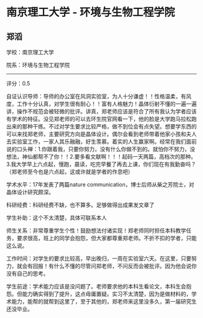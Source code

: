 # 南京理工大学 - 环境与生物工程学院

## 郑滔

学校：南京理工大学

院系：环境与生物工程学院

* * *

评分：0.5

自证认识导师：导师的办公室在风洞实验室，为人十分谦虚！！性格温柔，有风度，工作十分认真，对学生很有耐心！！富有人格魅力！晶体衍射不懂的一遍一遍讲，操作不规范会被轻微的批评。讲真，郑老师应该是符合了所有我认为学者应该有学术的特征。没见郑老师的可以去环生院官网看一下，他的脸是大学跑马拉松跑出来的那种干练。不过对学生要求比较严格，做不到位会有点失望。想要学东西的可以来找郑老师，主要研究方向是晶体设计。偶尔会看到老师带着他家小孩和夫人去实验室工作，一家人其乐融融，好生羡慕。着实的人生赢家啊。经常在我们面前说的口头禅：1.你跟着我，只要你努力，没有什么你做不到的。就怕你不努力，没想法，神仙都帮不了你！！2.要多看文献啊！！！起码一天两篇，高档次的那种。3.我大学早上六点起，慢跑，晨读，吃完早餐了再去上课，你们现在有我勤奋吗？（郑老师至今也是六点起，这或许就是学者的作息吧）

学术水平：17年发表了两篇nature communication，博士后师从柴之芳院士，对晶体设计研究颇深。

科研经费：科研经费不缺，也不算多。足够做得出成果发文章了

学生补助：这个不太清楚，具体可联系本人

师生关系：非常尊重学生个性！鼓励想法付诸实现！郑老师同时担任本科教学任务，要求很高，班上的同学会抱怨，但大家都尊重郑老师。不折不扣的学者，只能这么说。

工作时间：对学生的要求比较高，早出晚归，一周在实验室六天。在这里，只要努力，就会有回报！有什么不懂的尽管问郑老师，不问反而会被批评。因为他会说你没有自己的思考。

学生前途：学术能力应该是没问题了。老师要求他的本科生看论文，本科生会抱怨。但能力确实得到了提升，这点毋庸置疑。实习不太清楚，因为是做材料的，学术能力，能帮的就帮到这里了，至于其他的，郑老师来这里没多久，第一届研究生还没毕业。
